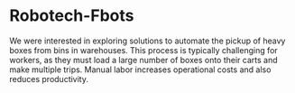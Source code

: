 # Robotech-Fbots

We were interested in exploring solutions to automate the pickup of heavy boxes from bins in warehouses. This process is typically challenging for workers, as they must load a large number of boxes onto their carts and make multiple trips. Manual labor increases operational costs and also reduces productivity.

